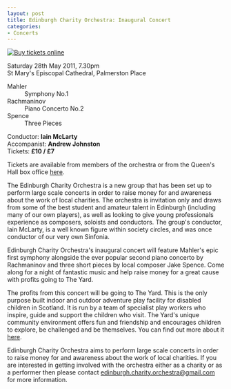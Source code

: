 ```yaml
---
layout: post
title: Edinburgh Charity Orchestra: Inaugural Concert
categories:
- Concerts
---
```


[![Buy tickets online](http://eums.eusa.ed.ac.uk/wp-content/uploads/images/w620/posters/edcharityorch_poster01.jpg)](http://www.thequeenshall.net/elsewhere/shows/edinburgh-charity-orchestra-2)

<p class="hero">
Saturday 28th May 2011, 7.30pm<br>
St Mary's Episcopal Cathedral, Palmerston Place
</p>

<dl class="clearfix">
<dt>Mahler</dt> <dd>Symphony No.1</dd>
<dt>Rachmaninov</dt> <dd> Piano Concerto No.2</dd>
<dt>Spence</dt> <dd>Three Pieces</dd>
</dl>

Conductor: **Iain McLarty**<br>
Accompanist: **Andrew Johnston**<br>
Tickets: **&pound;10 / &pound;7**

Tickets are available from members of the orchestra or from the Queen's Hall
box office
[here](http://www.thequeenshall.net/elsewhere/shows/edinburgh-charity-orchestra-2).

The Edinburgh Charity Orchestra is a new group that has been set up to perform
large scale concerts in order to raise money for and awareness about the work
of local charities. The orchestra is invitation only and draws from some of the
best student and amateur talent in Edinburgh (including many of our own
players), as well as looking to give young professionals experience as
composers, soloists and conductors. The group's conductor, Iain McLarty, is a
well known figure within society circles, and was once conductor of our very
own Sinfonia.

Edinburgh Charity Orchestra's inaugural concert will feature Mahler's epic
first symphony alongside the ever popular second piano concerto by Rachmaninov
and three short pieces by local composer Jake Spence. Come along for a night of
fantastic music and help raise money for a great cause with profits going to
The Yard.

The profits from this concert will be going to The Yard. This is the only
purpose built indoor and outdoor adventure play facility for disabled children
in Scotland. It is run by a team of specialist play workers who inspire, guide
and support the children who visit. The Yard's unique community environment
offers fun and friendship and encourages children to explore, be challenged and
be themselves. You can find out more about it
[here](http://www.theyardscotland.org.uk/).

Edinburgh Charity Orchestra aims to perform large scale concerts in order to
raise money for and awareness about the work of local charities. If you are
interested in getting involved with the orchestra either as a charity or as a
performer then please contact [edinburgh.charity.orchestra@gmail.com](mailto:edinburgh.charity.orchestra@gmail.com)
for more information.
